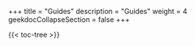 +++
title = "Guides"
description = "Guides"
weight = 4
geekdocCollapseSection = false
+++

{{< toc-tree >}}
